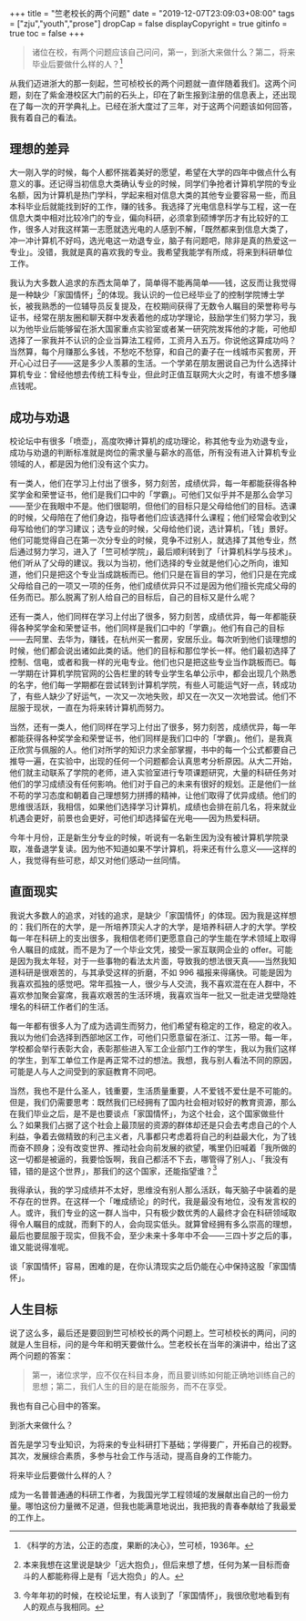 +++
title = "竺老校长的两个问题"
date = "2019-12-07T23:09:03+08:00"
tags = ["zju","youth","prose"]
dropCap = false
displayCopyright = true
gitinfo = true
toc = false
+++

> 诸位在校，有两个问题应该自己问问，第一，到浙大来做什么？第二，将来毕业后要做什么样的人？[^1]

从我们迈进浙大的那一刻起，竺可桢校长的两个问题就一直伴随着我们。这两个问题，刻在了紫金港校区大门前的石头上，印在了新生报到注册的信息表上，还出现在了每一次的开学典礼上。已经在浙大度过了三年，对于这两个问题该如何回答，我有着自己的看法。

## 理想的差异

大一刚入学的时候，每个人都怀揣着美好的愿望，希望在大学的四年中做点什么有意义的事。还记得当初信息大类确认专业的时候，同学们争抢者计算机学院的专业名额，因为计算机是热门学科，学起来相对信息大类的其他专业要容易一些，而且本科毕业后就能找到好的工作，赚的钱多。我选择了光电信息科学与工程，这一在信息大类中相对比较冷门的专业，偏向科研，必须拿到硕博学历才有比较好的工作，很多人对我这样第一志愿就选光电的人感到不解，「既然都来到信息大类了，冲一冲计算机不好吗，选光电这一劝退专业，脑子有问题吧，除非是真的热爱这一专业」。没错，我就是真的喜欢我的专业。我希望我能学有所成，将来到科研单位工作。

我认为大多数人追求的东西太简单了，简单得不能再简单——钱，这反而让我觉得是一种缺少「家国情怀」[^2]的体现。我认识的一位已经毕业了的控制学院博士学长，被我熟悉的一位辅导员反复提及，在校期间获得了无数令人瞩目的荣誉称号与证书，经常在朋友圈和聊天群中发表着他的成功学理论，鼓励学生们努力学习，我以为他毕业后能够留在浙大国家重点实验室或者某一研究院发挥他的才能，可他却选择了一家我并不认识的企业当算法工程师，工资月入五万。你说他这算成功吗？当然算，每个月赚那么多钱，不愁吃不愁穿，和自己的妻子在一线城市买套房，开开心心过日子——这是多少人羡慕的生活。一个学弟在朋友圈说自己为什么选择计算机专业：曾经他想去传统工科专业，但此时正值互联网大火之时，有谁不想多赚点钱呢。

## 成功与劝退

校论坛中有很多「喷壶」，高度吹捧计算机的成功理论，称其他专业为劝退专业，成功与劝退的判断标准就是岗位的需求量与薪水的高低，所有没有进入计算机专业领域的人，都是因为他们没有这个实力。

有一类人，他们在学习上付出了很多，努力刻苦，成绩优异，每一年都能获得各种奖学金和荣誉证书，他们是我们口中的「学霸」。可他们又似乎并不是那么会学习——至少在我眼中不是。他们很聪明，但他们的目标只是父母给他们的目标。选课的时候，父母陪在了他们身边，指导者他们应该选择什么课程；他们经常会收到父母写给他们的学习建议；选专业的时候，父母给他们说，选计算机，「钱」景好。他们可能觉得自己在第一次分专业的时候，竞争不过别人，就选择了其他专业，然后通过努力学习，进入了「竺可桢学院」，最后顺利转到了「计算机科学与技术」。他们听从了父母的建议。我以为当初，他们选择的专业就是他们心之所向，谁知道，他们只是把这个专业当成跳板而已。他们只是在盲目的学习，他们只是在完成父母给自己的一项又一项的任务，他们成绩优异只不过是因为他们擅长完成父母的任务而已。那么脱离了别人给自己的目标后，自己的目标又是什么呢？

还有一类人，他们同样在学习上付出了很多，努力刻苦，成绩优异，每一年都能获得各种奖学金和荣誉证书，他们同样是我们口中的「学霸」。他们有自己的目标——去阿里、去华为，赚钱，在杭州买一套房，安居乐业。每次听到他们谈理想的时候，他们都会说出诸如此类的话。他们的目标和那位学长一样。他们最初选择了控制、信电，或者和我一样的光电专业。他们也只是把这些专业当作跳板而已。每一学期在计算机学院官网的公告栏里的转专业学生名单公示中，都会出现几个熟悉的名字，他们每一学期都在尝试转到计算机学院，有些人可能运气好一点，转成功了，有些人缺少了好运气，一次又一次地失败，却又在一次又一次地尝试。他们不屈服于现状，一直在为将来转计算机而努力。

当然，还有一类人，他们同样在学习上付出了很多，努力刻苦，成绩优异，每一年都能获得各种奖学金和荣誉证书，他们同样是我们口中的「学霸」。他们，是我真正欣赏与佩服的人。他们对所学的知识力求全部掌握，书中的每一个公式都要自己推导一遍，在实验中，出现的任何一个问题都会认真思考分析原因。从大二开始，他们就主动联系了学院的老师，进入实验室进行专项课题研究，大量的科研任务对他们的学习成绩没有任何影响。他们对于自己的未来有很好的规划。正是他们一丝不苟的学习态度和朝着自己理想努力拼搏的精神，让他们取得了优异成绩。他们的思维很活跃，我相信，如果他们选择学习计算机，成绩也会排在前几名，将来就业机遇会更好，前景也会更好，可他们却选择留在光电——因为热爱科研。

今年十月份，正是新生分专业的时候，听说有一名新生因为没有被计算机学院录取，准备退学复读。因为他不知道如果不学计算机，将来还有什么意义——这样的人，我觉得有些可悲，却又对他们感动一丝同情。

## 直面现实

我说大多数人的追求，对钱的追求，是缺少「家国情怀」的体现。因为我是这样想的：我们所在的大学，是一所培养顶尖人才的大学，是培养科研人才的大学。学校每一年在科研上的支出很多，我相信老师们更愿意自己的学生能在学术领域上取得令人瞩目的成就，而不是为了一个毕业文凭，接受一家互联网企业的 offer。可能是因为我太年轻，对于一些事物的看法太片面，导致我的想法很天真——当然我知道科研是很艰苦的，与其承受这样的折磨，不如 996 福报来得痛快。可能是因为我喜欢孤独的感觉吧。常年孤独一人，很少与人交流，我不喜欢混在在人群中，不喜欢参加聚会宴席，我喜欢艰苦的生活环境，我喜欢当年一批又一批走进戈壁隐姓埋名的科研工作者们的生活。

每一年都有很多人为了成为选调生而努力，他们希望有稳定的工作，稳定的收入。我以为他们会选择到西部地区工作，可他们只愿意留在浙江、江苏一带。每一年，学校都会举行表彰大会，表彰那些进入军工企业部门工作的学生，我以为我们这样的学生，到军工单位工作是再正常不过的想法。我想，我与别人看法不同的原因，可能是人与人之间受到的家庭教育不同吧。

当然，我也不是什么圣人，钱重要，生活质量重要，人不爱钱不爱仕是不可能的。但是，我们仍需要思考：既然我们已经拥有了国内社会相对较好的教育资源，那么在我们毕业之后，是不是也要谈点「家国情怀」，为这个社会，这个国家做些什么？如果我们占据了这个社会上最顶层的资源的群体却还是只会去考虑自己的个人利益，争着去做精致的利己主义者，凡事都只考虑着将自己的利益最大化，为了钱而奋不顾身；没有改变世界、推动社会向前发展的欲望，嘴里仍旧喊着「我所做的这一切都是被逼的，我要恰饭啊，我自己都活不下去，哪管得了别人」、「我没有错，错的是这个世界」，那我们的这个国家，还能指望谁？[^3]

我得承认，我的学习成绩并不太好，思维没有别人那么活跃，每天脑子中装着的是不存在的世界。在这样一个「唯成绩论」的时代，我是最没有地位，没有发言权的人。或许，我们专业的这一群人当中，只有极少数优秀的人最终才会在科研领域取得令人瞩目的成就，而剩下的人，会向现实低头。就算曾经拥有多么崇高的理想，最后也要屈服于现实，但我不会，至少未来十多年中不会——三四十岁之后的事，谁又能说得准呢。

谈「家国情怀」容易，困难的是，在你认清现实之后仍能在心中保持这股「家国情怀」。

## 人生目标

说了这么多，最后还是要回到竺可桢校长的两个问题上。竺可桢校长的两问，问的就是人生目标，问的是今年和明天要做什么。竺老校长在当年的演讲中，给出了这两个问题的答案：

> 第一，诸位求学，应不仅在科目本身，而且要训练如何能正确地训练自己的思想；第二，我们人生的目的是在能服务，而不在享受。

我也有自己心目中的答案。

到浙大来做什么？

首先是学习专业知识，为将来的专业科研打下基础；学得要广，开拓自己的视野。其次，发展综合素质，多参与社会工作与活动，提高自身的工作能力。

将来毕业后要做什么样的人？

成为一名普普通通的科研工作者，为我国光学工程领域的发展献出自己的一份力量。哪怕这份力量微不足道，但我也能满意地说出，我把我的青春奉献给了我最爱的工作上。

[^1]: 《科学的方法，公正的态度，果断的决心》，竺可桢，1936年。
[^2]: 本来我想在这里说是缺少「远大抱负」，但后来想了想，任何为某一目标而奋斗的人都能称得上是有「远大抱负」的人。
[^3]: 今年年初的时候，在校论坛里，有人谈到了「家国情怀」，我很欣慰地看到有人的观点与我相同。